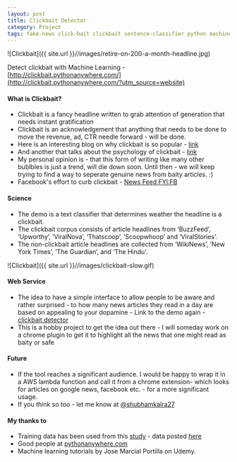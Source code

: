 ```yaml
---
layout: post
title: Clickbait Detector 
category: Project
tags: fake-news click-bait clickbait sentence-classifier python machine-learning
---
```



![Clickbait]({{ site.url }}//images/retire-on-200-a-month-headline.jpg)

Detect clickbait with Machine Learning - [http://clickbait.pythonanywhere.com/](http://clickbait.pythonanywhere.com/?utm_source=website) 

#### What is Clickbait?
* Clickbait is a fancy headline written to grab attention of generation that needs instant gratification
* Clickbait is an acknowledgement that anything that needs to be done to move the revenue, ad, CTR needle forward - will be done. 
* Here is an interesting blog on why clickbait is so popular - [link](https://blog.kissmetrics.com/why-clickbait-works/)
* And another that talks about the psychology of clickbait - [link](https://www.wired.com/2015/12/psychology-of-clickbait/)
* My personal opinion is - that this form of writing like many other bublbles is just a trend, will die down  soon. Until then - we will keep trying to find a way to seperate genuine news from baity articles. :) 
* Facebook's effort to curb clickbait - [News Feed FYI:FB](https://newsroom.fb.com/news/2017/05/news-feed-fyi-new-updates-to-reduce-clickbait-headlines/)

#### Science
* The demo is a text classifier that determines weather the headline is a clickbait. 
* The clickbait corpus consists of article headlines from ‘BuzzFeed’, ‘Upworthy’, ‘ViralNova’, ‘Thatscoop’, ‘Scoopwhoop’ and ‘ViralStories’. 
* The non-clickbait article headlines are collected from ‘WikiNews’, ’New York Times’, ‘The Guardian’, and ‘The Hindu’.


![Clickbait]({{ site.url }}//images/clickbait-slow.gif) 


#### Web Service
* The idea to have a simple interface to allow people to be aware and rather surprised - to how many news articles they read in a day are based on appealing to your dopamine - Link to the demo again - [clickbait detector ](http://clickbait.pythonanywhere.com/?utm_source=website)
* This is a hobby project to get the idea out there - I will someday work on a chrome plugin to get it to highlight all the news that one might read as baity or safe

#### Future  
* If the tool reaches a significant audience. I would be happy to wrap it in a AWS lambda function and call it from a chrome extension- which looks for articles on google news, facebook etc. - for a more significant usage. 
* If you think so too - let me know at [@shubhamkalra27](https://twitter.com/shubhamkalra27) 

#### My thanks to 
* Training data has been used from this [study](http://cse.iitkgp.ac.in/~abhijnan/papers/chakraborty_clickbait_asonam16.pdf) - data posted [here](https://github.com/bhargaviparanjape/clickbait/tree/master/dataset)
* Good people at [pythonanywhere.com](https://www.pythonanywhere.com)
* Machine learning tutorials by Jose Marcial Portilla on Udemy. 
 



